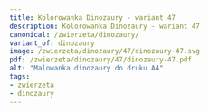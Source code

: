 ```yaml
---
title: Kolorowanka Dinozaury - wariant 47
description: Kolorowanka Dinozaury - wariant 47
canonical: /zwierzeta/dinozaury/
variant_of: dinozaury
image: /zwierzeta/dinozaury/47/dinozaury-47.svg
pdf: /zwierzeta/dinozaury/47/dinozaury-47.pdf
alt: "Malowanka dinozaury do druku A4"
tags:
- zwierzeta
- dinozaury
---
```

